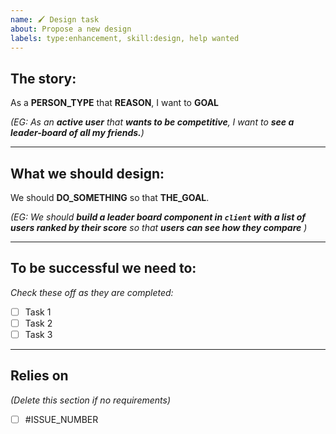 ```yaml
---
name: 🖌 Design task
about: Propose a new design
labels: type:enhancement, skill:design, help wanted
---
```


## The story:
As a **PERSON_TYPE** that **REASON**, I want to **GOAL**

_(EG: As an **active user** that **wants to be competitive**, I want to **see a leader-board of all my friends.**)_

---

## What we should design:
We should **DO_SOMETHING** so that **THE_GOAL**.

_(EG: We should **build a leader board component in `client` with a list of users ranked by their score** so that **users can see how they compare** )_

---

## To be successful we need to:
_Check these off as they are completed:_
- [ ] Task 1
- [ ] Task 2
- [ ] Task 3

---

## Relies on
_(Delete this section if no requirements)_
- [ ] #ISSUE_NUMBER
